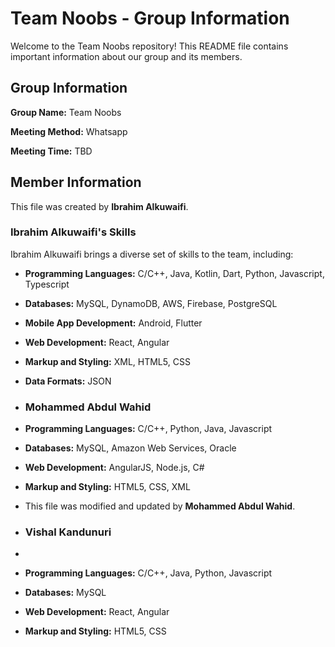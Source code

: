 # Team Noobs - Group Information

Welcome to the Team Noobs repository! This README file contains important information about our group and its members.

## Group Information

**Group Name:** Team Noobs

**Meeting Method:** Whatsapp

**Meeting Time:** TBD

## Member Information

This file was created by **Ibrahim Alkuwaifi**.

### Ibrahim Alkuwaifi's Skills

Ibrahim Alkuwaifi brings a diverse set of skills to the team, including:

- **Programming Languages:** C/C++, Java, Kotlin, Dart, Python, Javascript, Typescript
- **Databases:** MySQL, DynamoDB, AWS, Firebase, PostgreSQL
- **Mobile App Development:** Android, Flutter
- **Web Development:** React, Angular
- **Markup and Styling:** XML, HTML5, CSS
- **Data Formats:** JSON

- ### Mohammed Abdul Wahid

- **Programming Languages:** C/C++, Python, Java, Javascript
- **Databases:** MySQL, Amazon Web Services, Oracle
- **Web Development:** AngularJS, Node.js, C#
- **Markup and Styling:** HTML5, CSS, XML
-  This file was modified and updated by **Mohammed Abdul Wahid**.

-  ### Vishal Kandunuri
-
- **Programming Languages:** C/C++, Java, Python, Javascript
- **Databases:** MySQL
- **Web Development:** React, Angular
- **Markup and Styling:** HTML5, CSS
